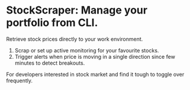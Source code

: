 # StockScraper: Manage your portfolio from CLI.
 Retrieve stock prices directly to your work environment.
 1. Scrap or set up active monitoring for your favourite stocks.
 2. Trigger alerts when price is moving in a single direction since few minutes to detect breakouts.
 
 
 For developers interested in stock market and find it tough to toggle over frequently.
